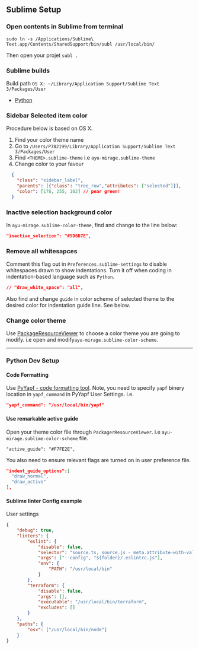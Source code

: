 ## Sublime Setup

### Open contents in Sublime from terminal

```shell
sudo ln -s /Applications/Sublime\ Text.app/Contents/SharedSupport/bin/subl /usr/local/bin/
```
Then open your projet `subl .`

### Sublime builds

Build path `OS X: ~/Library/Application Support/Sublime Text 3/Packages/User`

- [Python](./py3.sublime-build)

### Sidebar Selected item color
Procedure below is based on OS X.

1. Find your color theme name
2. Go to `/Users/P782199/Library/Application Support/Sublime Text 3/Packages/User`
3. Find `<THEME>.sublime-theme` i.e `ayu-mirage.sublime-theme`
4. Change color to your favour
```json
  {
    "class": "sidebar_label",
    "parents": [{"class": "tree_row","attributes": ["selected"]}],
    "color": [178, 255, 102] // pear green!
  }
```

### Inactive selection background color
In `ayu-mirage.sublime-color-theme`, find and change to the line below:
```json
"inactive_selection": "#5D6D7E",
```

### Remove all whitesapces
Comment this flag out in `Preferences.sublime-settings` to disable whitespaces drawn to show indentations. Turn it off when coding in indentation-based language such as `Python`.
```json
// "draw_white_space": "all",
```

Also find and change `guide` in color scheme of selected theme to the desired color for indentation guide line. See below.

### Change color theme

Use [PackageResourceViewer](https://github.com/skuroda/PackageResourceViewer) to choose a color theme you are going to modify. i.e open and modify`ayu-mirage.sublime-color-scheme`.

---

### Python Dev Setup

#### Code Formatting

Use [PyYapf - code formatting tool](https://packagecontrol.io/packages/PyYapf%20Python%20Formatter). Note, you need to specify `yapf` binery location in `yapf_command` in PyYapf User Settings. i.e.

```json
"yapf_command": "/usr/local/bin/yapf"
```

#### Use remarkable active guide
Open your theme color file through `PackagerResourceViewer`. i.e `ayu-mirage.sublime-color-scheme` file.
```
"active_guide": "#F7FE2E",
```
You also need to ensure relevant flags are turned on in user preference file.
```json
"indent_guide_options":[
  "draw_normal",
  "draw_active"
],
```

#### Sublime linter Config example

User settings
```json
{
    "debug": true,
    "linters": {
        "eslint": {
            "disable": false,
            "selector": "source.ts, source.js - meta.attribute-with-value",
            "args": ["--config", "${folder}/.eslintrc.js"],
            "env": {
                "PATH": "/usr/local/bin"
            }
        },
        "terraform": {
            "disable": false,
            "args": [],
            "executable": "/usr/local/bin/terraform",
            "excludes": []
        }
    },
    "paths": {
        "osx": ["/usr/local/bin/node"]
    }
}
```
